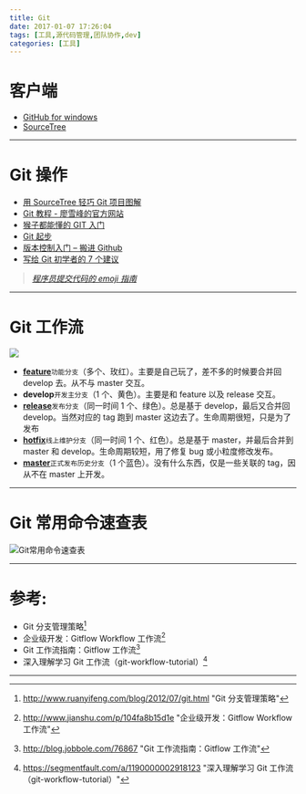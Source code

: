 ```yaml
---
title: Git
date: 2017-01-07 17:26:04
tags: [工具,源代码管理,团队协作,dev]
categories: [工具]
---
```


# 客户端

- [GitHub for windows](https://windows.github.com/)
- [SourceTree ](https://www.sourcetreeapp.com/)

---

# Git 操作

- [用 SourceTree 轻巧 Git 项目图解](http://www.cnblogs.com/simadi/p/5072480.html)
- [Git 教程 - 廖雪峰的官方网站](http://www.liaoxuefeng.com/wiki/0013739516305929606dd18361248578c67b8067c8c017b000)
- [猴子都能懂的 GIT 入门](http://backlogtool.com/git-guide/cn/)
- [Git 起步](https://git-scm.com/book/zh/v1/%E8%B5%B7%E6%AD%A5)
- [版本控制入门 – 搬进 Github](http://www.imooc.com/learn/390)
- [写给 Git 初学者的 7 个建议](http://blog.jobbole.com/50603/)

> _[程序员提交代码的 emoji 指南](http://www.toutiao.com/i6353472144239755777/?tt_from=weixin&utm_campaign=client_share&app=news_article&utm_source=weixin&iid=6177424078&utm_medium=toutiao_ios&wxshare_count=1)_

---

# Git 工作流

![](http://nvie.com/img/git-model@2x.png)

- **[feature](https://segmentfault.com/a/1190000002918123#articleHeader13)**`功能分支`（多个、玫红）。主要是自己玩了，差不多的时候要合并回 develop 去。从不与 master 交互。
- **develop**`开发主分支`（1 个、黄色）。主要是和 feature 以及 release 交互。
- **[release](https://segmentfault.com/a/1190000002918123#articleHeader14)**`发布分支`（同一时间 1 个、绿色）。总是基于 develop，最后又合并回 develop。当然对应的 tag 跑到 master 这边去了。生命周期很短，只是为了发布
- **[hotfix](https://segmentfault.com/a/1190000002918123#articleHeader15)**`线上维护分支`（同一时间 1 个、红色）。总是基于 master，并最后合并到 master 和 develop。生命周期较短，用了修复 bug 或小粒度修改发布。
- **[master](https://segmentfault.com/a/1190000002918123#articleHeader12)**`正式发布历史分支`（1 个蓝色）。没有什么东西，仅是一些关联的 tag，因从不在 master 上开发。

---

# Git 常用命令速查表

![Git常用命令速查表](http://o8taa43yk.bkt.clouddn.com/Git%E5%B8%B8%E7%94%A8%E5%91%BD%E4%BB%A4%E9%80%9F%E6%9F%A5%E8%A1%A8.jpeg)

---

# 参考:

- Git 分支管理策略[^1]
- 企业级开发：Gitflow Workflow 工作流[^2]
- Git 工作流指南：Gitflow 工作流[^3]
- 深入理解学习 Git 工作流（git-workflow-tutorial）[^4]

---

[^1]: <http://www.ruanyifeng.com/blog/2012/07/git.html> "Git 分支管理策略"
[^2]: <http://www.jianshu.com/p/104fa8b15d1e> "企业级开发：Gitflow Workflow 工作流"
[^3]: <http://blog.jobbole.com/76867> "Git 工作流指南：Gitflow 工作流"
[^4]: <https://segmentfault.com/a/1190000002918123> "深入理解学习 Git 工作流（git-workflow-tutorial）"
